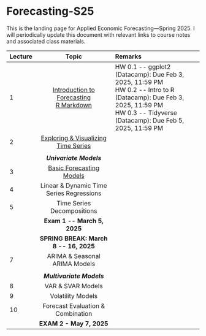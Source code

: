 # Forecasting-S25
This is the landing page for Applied Economic Forecasting—Spring 2025. I will periodically update this document with relevant links to course notes and associated class materials.

| Lecture | Topic                                	                        |  Remarks                                	                        |
|---------	|:-----------------------------------------------------------:| :----------------------------------------------------------------|  
| 1       	| [Introduction to Forecasting](Lecture/L1/1.Intro_Time_Series.pdf) <br> [R Markdown](https://htmlpreview.github.io/?https://github.com/Shamar-Stewart/Forecasting-S25/blob/c7b8931cc74946d9682f194164781896a7b352e1/Lecture/L1/RMarkdown_Intro.html) 	| HW 0.1 -- ggplot2 (Datacamp): Due Feb 3, 2025, 11:59 PM <br> HW 0.2 -- Intro to R (Datacamp): Due Feb 3, 2025, 11:59 PM <br> HW 0.3 -- Tidyverse (Datacamp): Due Feb 5, 2025, 11:59 PM                               |  
| 2       	|     [Exploring & Visualizing Time Series](Lecture/L2/2-Visualizing-Time-Series.pdf)     	|                                |
|         	|                                              	|                                |
|         	|           ***Univariate Models***           	|                                |
| 3       	|           [Basic Forecasting Models](Lecture/L3/3.Evaluation_of_Basic_Forecasting_Models.pdf)          	|                                |
| 4       	|   Linear & Dynamic Time Series Regressions  	|                                |
| 5       	|          Time Series Decompositions         	|                                |
|         	|         **Exam 1 -- March 5, 2025**         	|                                |
|         	|     **SPRING BREAK: March 8 -- 16, 2025**    	|                                |
| 7       	|        ARIMA & Seasonal ARIMA Models        	|                                |
|         	|                                              	|                                |
|         	|          ***Multivariate Models***          	|                                |
| 8       	|              VAR & SVAR Models              	|                                 |     
| 9       	|              Volatility Models              	|                                |
| 10      	|      Forecast Evaluation & Combination      	|                                 |        
|         	|           **EXAM 2 - May 7, 2025**          	|                                |    
